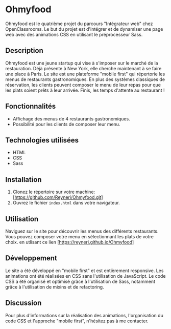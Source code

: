 # Ohmyfood

Ohmyfood est le quatrième projet du parcours "Intégrateur web" chez OpenClassrooms. Le but du projet est d'intégrer et de dynamiser une page web avec des animations CSS en utilisant le préprocesseur Sass.

## Description

Ohmyfood est une jeune startup qui vise à s'imposer sur le marché de la restauration. Déjà présente à New York, elle cherche maintenant à se faire une place à Paris. Le site est une plateforme "mobile first" qui répertorie les menus de restaurants gastronomiques. En plus des systèmes classiques de réservation, les clients peuvent composer le menu de leur repas pour que les plats soient prêts à leur arrivée. Finis, les temps d'attente au restaurant !

## Fonctionnalités

- Affichage des menus de 4 restaurants gastronomiques.
- Possibilité pour les clients de composer leur menu.

## Technologies utilisées

- HTML
- CSS
- Sass

## Installation

1. Clonez le répertoire sur votre machine: [https://github.com/Reyneri/Ohmyfood.git]
2. Ouvrez le fichier `index.html` dans votre navigateur.

## Utilisation

Naviguez sur le site pour découvrir les menus des différents restaurants. Vous pouvez composer votre menu en sélectionnant les plats de votre choix. en utlisant ce lien [https://reyneri.github.io/Ohmyfood]

## Développement

Le site a été développé en "mobile first" et est entièrement responsive. Les animations ont été réalisées en CSS sans l'utilisation de JavaScript. Le code CSS a été organisé et optimisé grâce à l'utilisation de Sass, notamment grâce à l'utilisation de mixins et de refactoring.

## Discussion

Pour plus d'informations sur la réalisation des animations, l'organisation du code CSS et l'approche "mobile first", n'hésitez pas à me contacter.
